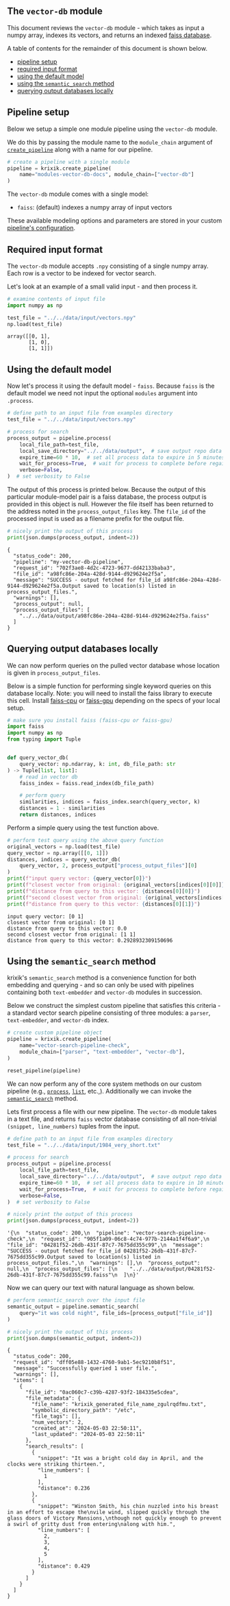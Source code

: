 ## The `vector-db` module

This document reviews the `vector-db` module - which takes as input a numpy array, indexes its vectors, and returns an indexed [faiss database](https://github.com/facebookresearch/faiss).

A table of contents for the remainder of this document is shown below.


- [pipeline setup](#pipeline-setup)
- [required input format](#required-input-format)
- [using the default model](#using-the-default-model)
- [using the `semantic_search` method](#using-the-semantic_search-method)
- [querying output databases locally](#querying-output-databases-locally)

## Pipeline setup

Below we setup a simple one module pipeline using the `vector-db` module.

We do this by passing the module name to the `module_chain` argument of [`create_pipeline`](../system/create_save_load.md) along with a name for our pipeline.


```python
# create a pipeline with a single module
pipeline = krixik.create_pipeline(
    name="modules-vector-db-docs", module_chain=["vector-db"]
)
```

The `vector-db` module comes with a single model:

- `faiss`: (default) indexes a numpy array of input vectors

These available modeling options and parameters are stored in your custom [pipeline's configuration](../system/create_save_load.md).

## Required input format

The `vector-db` module accepts `.npy` consisting of a single numpy array.  Each row is a vector to be indexed for vector search.

Let's look at an example of a small valid input - and then process it.


```python
# examine contents of input file
import numpy as np

test_file = "../../data/input/vectors.npy"
np.load(test_file)
```




    array([[0, 1],
           [1, 0],
           [1, 1]])



## Using the default model

Now let's process it using the default model - `faiss`.  Because `faiss` is the default model we need not input the optional `modules` argument into `.process`.


```python
# define path to an input file from examples directory
test_file = "../../data/input/vectors.npy"

# process for search
process_output = pipeline.process(
    local_file_path=test_file,
    local_save_directory="../../data/output",  # save output repo data output subdir
    expire_time=60 * 10,  # set all process data to expire in 5 minutes
    wait_for_process=True,  # wait for process to complete before regaining ide
    verbose=False,
)  # set verbosity to False
```

The output of this process is printed below.  Because the output of this particular module-model pair is a faiss database, the process output is provided in this object is null.  However the file itself has been returned to the address noted in the `process_output_files` key.  The `file_id` of the processed input is used as a filename prefix for the output file.


```python
# nicely print the output of this process
print(json.dumps(process_output, indent=2))
```

    {
      "status_code": 200,
      "pipeline": "my-vector-db-pipeline",
      "request_id": "702f3ae8-4d2c-4723-9677-dd42133baba3",
      "file_id": "a98fc86e-204a-428d-9144-d929624e2f5a",
      "message": "SUCCESS - output fetched for file_id a98fc86e-204a-428d-9144-d929624e2f5a.Output saved to location(s) listed in process_output_files.",
      "warnings": [],
      "process_output": null,
      "process_output_files": [
        "../../data/output/a98fc86e-204a-428d-9144-d929624e2f5a.faiss"
      ]
    }


## Querying output databases locally

We can now perform queries on the pulled vector database whose location is given in `process_output_files`.

Below is a simple function for performing single keyword queries on this database locally.  Note: you will need to install the faiss library to execute this cell.  Install [faiss-cpu](https://pypi.org/project/faiss-cpu/) or [faiss-gpu](https://pypi.org/project/faiss-gpu/) depending on the specs of your local setup.


```python
# make sure you install faiss (faiss-cpu or faiss-gpu)
import faiss
import numpy as np
from typing import Tuple


def query_vector_db(
    query_vector: np.ndarray, k: int, db_file_path: str
) -> Tuple[list, list]:
    # read in vector db
    faiss_index = faiss.read_index(db_file_path)

    # perform query
    similarities, indices = faiss_index.search(query_vector, k)
    distances = 1 - similarities
    return distances, indices
```

Perform a simple query using the test function above.


```python
# perform test query using the above query function
original_vectors = np.load(test_file)
query_vector = np.array([[0, 1]])
distances, indices = query_vector_db(
    query_vector, 2, process_output["process_output_files"][0]
)
print(f"input query vector: {query_vector[0]}")
print(f"closest vector from original: {original_vectors[indices[0][0]]}")
print(f"distance from query to this vector: {distances[0][0]}")
print(f"second closest vector from original: {original_vectors[indices[0][1]]}")
print(f"distance from query to this vector: {distances[0][1]}")
```

    input query vector: [0 1]
    closest vector from original: [0 1]
    distance from query to this vector: 0.0
    second closest vector from original: [1 1]
    distance from query to this vector: 0.2928932309150696


## Using the `semantic_search` method

krixik's `semantic_search` method is a convenience function for both embedding and querying - and so can only be used with pipelines containing both `text-embedder` and `vector-db` modules in succession.

Below we construct the simplest custom pipeline that satisfies this criteria - a standard vector search pipeline consisting of three modules: a `parser`, `text-embedder`, and `vector-db` index.


```python
# create custom pipeline object
pipeline = krixik.create_pipeline(
    name="vector-search-pipeline-check",
    module_chain=["parser", "text-embedder", "vector-db"],
)
```


```python
reset_pipeline(pipeline)
```

We can now perform any of the core system methods on our custom pipeline (e.g., [`process`](../system/process.md), [`list`](../system/list.md), etc.,).  Additionally we can invoke the [`semantic_search`](../system/semantic_search.md) method.

Lets first process a file with our new pipeline.  The `vector-db` module takes in a text file, and returns `faiss` vector database consisting of all non-trivial `(snippet, line_numbers)` tuples from the input.


```python
# define path to an input file from examples directory
test_file = "../../data/input/1984_very_short.txt"

# process for search
process_output = pipeline.process(
    local_file_path=test_file,
    local_save_directory="../../data/output",  # save output repo data output subdir
    expire_time=60 * 10,  # set all process data to expire in 10 minutes
    wait_for_process=True,  # wait for process to complete before regaining ide
    verbose=False,
)  # set verbosity to False

# nicely print the output of this process
print(json.dumps(process_output, indent=2))
```




    '{\n  "status_code": 200,\n  "pipeline": "vector-search-pipeline-check",\n  "request_id": "905f1a09-06c8-4c74-977b-2144a1f4f6a9",\n  "file_id": "04281f52-26db-431f-87c7-7675dd355c99",\n  "message": "SUCCESS - output fetched for file_id 04281f52-26db-431f-87c7-7675dd355c99.Output saved to location(s) listed in process_output_files.",\n  "warnings": [],\n  "process_output": null,\n  "process_output_files": [\n    "../../data/output/04281f52-26db-431f-87c7-7675dd355c99.faiss"\n  ]\n}'



Now we can query our text with natural language as shown below.


```python
# perform semantic_search over the input file
semantic_output = pipeline.semantic_search(
    query="it was cold night", file_ids=[process_output["file_id"]]
)

# nicely print the output of this process
print(json.dumps(semantic_output, indent=2))
```

    {
      "status_code": 200,
      "request_id": "dff05e88-1432-4760-9ab1-5ec9210b8f51",
      "message": "Successfully queried 1 user file.",
      "warnings": [],
      "items": [
        {
          "file_id": "0ac060c7-c39b-4287-93f2-184335e5cdea",
          "file_metadata": {
            "file_name": "krixik_generated_file_name_zgulrqdfmu.txt",
            "symbolic_directory_path": "/etc",
            "file_tags": [],
            "num_vectors": 2,
            "created_at": "2024-05-03 22:50:11",
            "last_updated": "2024-05-03 22:50:11"
          },
          "search_results": [
            {
              "snippet": "It was a bright cold day in April, and the clocks were striking thirteen.",
              "line_numbers": [
                1
              ],
              "distance": 0.236
            },
            {
              "snippet": "Winston Smith, his chin nuzzled into his breast in an effort to escape the\nvile wind, slipped quickly through the glass doors of Victory Mansions,\nthough not quickly enough to prevent a swirl of gritty dust from entering\nalong with him.",
              "line_numbers": [
                2,
                3,
                4,
                5
              ],
              "distance": 0.429
            }
          ]
        }
      ]
    }

